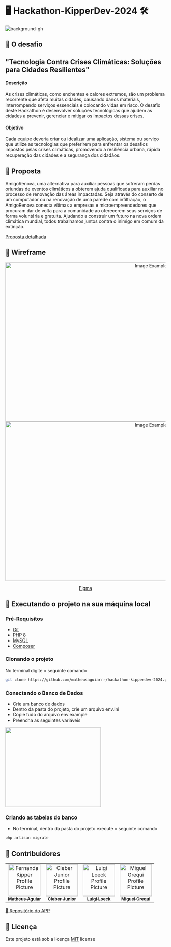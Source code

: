 <h1 style="font-weight: bold;">🖥️ Hackathon-KipperDev-2024 🛠️ </h1>

![background-gh](https://github.com/user-attachments/assets/015d259e-2379-468f-b316-66af5f969a53)

<h2 id="desafio">🎯 O desafio</h2>

<h2>"Tecnologia Contra Crises Climáticas: Soluções para Cidades Resilientes"</h2>

<h4>Descrição</h4>

As crises climáticas, como enchentes e calores extremos, são um problema recorrente que afeta muitas cidades, causando danos materiais, interrompendo serviços essenciais e colocando vidas em risco. O desafio deste Hackathon é desenvolver soluções tecnológicas que ajudem as cidades a prevenir, gerenciar e mitigar os impactos dessas crises.

<h4>Objetivo</h4>

Cada equipe deveria criar ou idealizar uma aplicação, sistema ou serviço que utilize as tecnologias que preferirem para enfrentar os desafios impostos pelas crises climáticas, promovendo a resiliência urbana, rápida recuperação das cidades e a segurança dos cidadãos.

<h2 id="proposta">📑 Proposta</h2>
<p>AmigoRenova, uma alternativa para auxiliar pessoas que sofreram perdas oriundas de eventos climáticos a obterem ajuda qualificada para auxiliar no processo de renovação das áreas impactadas. Seja através do conserto de um computador ou na renovação de uma parede com infiltração, o AmigoRenova conecta vítimas a empresas e microempreendedores que procuram dar de volta para a comunidade ao oferecerem seus serviços de forma voluntária e gratuita. Ajudando a construir um futuro na nova ordem climática mundial, todos trabalhamos juntos contra o inimigo em comum da extinção.</p>
<p><a href="https://docs.google.com/document/d/1_F1Wt9DwnyqUwDXvWiMhuEBXiNz6Bl532SmIFvEayxE/edit#heading=h.z6ne0og04bp5">Proposta detalhada</a></p>

<h2 id="wireframe">📏 Wireframe</h2>
<p align="center">
    <img src="https://github.com/user-attachments/assets/bfff682c-5323-482c-b103-8d68afecd48f" alt="Image Example" height="500px" width="900px">
    <img src="https://github.com/user-attachments/assets/144adceb-f635-42f1-afe2-29b07f40a57d" alt="Image Example" height="500px" width="900px">
</p>
<p align="center"><a href="https://www.figma.com/design/ZpMvDGd4rXEzLFW4Sfb1mq/Hackathon?node-id=0-1&t=gg7bxvFi6tNT7DEy-0">Figma</a></p>

<h2 id="executando">🚀 Executando o projeto na sua máquina local</h2>

<h3>Pré-Requisitos</h3>

- [Git](https://git-scm.com/)
- [PHP 8](https://getcomposer.org/)
- [MySQL](https://dev.mysql.com/downloads/installer/)
- [Composer](https://getcomposer.org/)

<h3>Clonando o projeto</h3>

No terminal digite o seguinte comando

```bash
git clone https://github.com/matheusaguiarrr/hackathon-kipperdev-2024.git
```


<h3>Conectando o Banco de Dados</h3>

- Crie um banco de dados
- Dentro da pasta do projeto, crie um arquivo env.ini
- Copie tudo do arquivo env.example
- Preencha as seguintes variáveis

<img src="https://github.com/user-attachments/assets/ec699064-e74d-4266-8248-9422ba414ee4" height=250 width=300>

<h3>Criando as tabelas do banco</h3>

- No terminal, dentro da pasta do projeto execute o seguinte comando
```bash
php artisan migrate
```

<h2 id="colab">🤝 Contribuidores</h2>

<table>
  <tr>
    <td align="center">
      <a href="#">
        <img src="https://avatars.githubusercontent.com/u/106553412?v=4" width="100px;" alt="Fernanda Kipper Profile Picture"/><br>
        <sub>
          <b>Matheus Aguiar</b>
        </sub>
      </a>
    </td>
    <td align="center">
      <a href="#">
        <img src="https://avatars.githubusercontent.com/u/116321960?v=4" width="100px;" alt="Cleber Junior Profile Picture"/><br>
        <sub>
          <b>Cleber Junior</b>
        </sub>
      </a>
    </td>
    <td align="center">
      <a href="#">
        <img src="https://avatars.githubusercontent.com/u/101760004?v=4" width="100px;" alt="Luigi Loeck Profile Picture"/><br>
        <sub>
          <b>Luigi Loeck</b>
        </sub>
      </a>
    </td>
      <td align="center">
      <a href="#">
        <img src="https://avatars.githubusercontent.com/u/176450008?v=4" width="100px;" alt="Miguel Grequi Profile Picture"/><br>
        <sub>
          <b>Miguel Grequi</b>
        </sub>
      </a>
    </td>
  </tr>
</table>

[📱 Repositório do APP](https://github.com/LuigiLoeck/AmigoRenova)

<h2 id="licenca">📝 Licença</h2>

Este projeto está sob a licença [MIT](LICENSE) license

